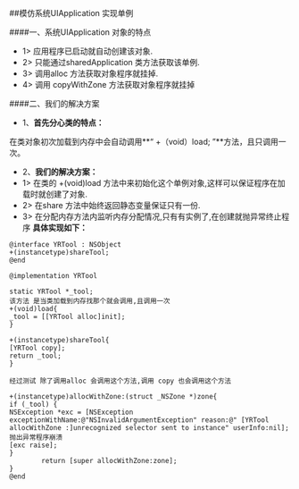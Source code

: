 ##模仿系统UIApplication 实现单例

####一、系统UIApplication 对象的特点
- 1> 应用程序已启动就自动创建该对象.
- 2> 只能通过sharedApplication 类方法获取该单例.
- 3> 调用alloc 方法获取对象程序就挂掉.
- 4> 调用 copyWithZone 方法获取对象程序就挂掉

####二、我们的解决方案
- 1、**首先分心类的特点：**

在类对象初次加载到内存中会自动调用**“ +（void）load; ”**方法，且只调用一次。
- 2、**我们的解决方案：**
- 1> 在类的 +(void)load 方法中来初始化这个单例对象,这样可以保证程序在加载时就创建了对象.
- 2> 在share 方法中始终返回静态变量保证只有一份.
- 3> 在分配内存方法内监听内存分配情况,只有有实例了,在创建就抛异常终止程序
**具体实现如下：**
```objc
@interface YRTool : NSObject
+(instancetype)shareTool;
@end
```
```objc
@implementation YRTool

static YRTool *_tool;
该方法 是当类加载到内存找那个就会调用,且调用一次
+(void)load{
_tool = [[YRTool alloc]init];
}

+(instancetype)shareTool{
[YRTool copy];
return _tool;
}

经过测试 除了调用alloc 会调用这个方法,调用 copy 也会调用这个方法

+(instancetype)allocWithZone:(struct _NSZone *)zone{
if (_tool) {
NSException *exc = [NSException exceptionWithName:@"NSInvalidArgumentException" reason:@" [YRTool allocWithZone :]unrecognized selector sent to instance" userInfo:nil];
抛出异常程序崩溃
[exc raise];
}
        return [super allocWithZone:zone];
}
@end
```
